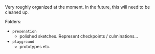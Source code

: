 Very roughly organized at the moment.
In the future, this will need to be cleaned up.

Folders:
- `presenation`
    - polished sketches. Represent checkpoints / culminations...
- `playground`
    - prototypes etc.
